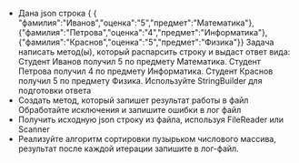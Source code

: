 * Дана json строка { { "фамилия":"Иванов","оценка":"5","предмет":"Математика"},{"фамилия":"Петрова","оценка":"4","предмет":"Информатика"},{"фамилия":"Краснов","оценка":"5","предмет":"Физика"}} Задача написать метод(ы), который распарсить строку и выдаст ответ вида: Студент Иванов получил 5 по предмету Математика. Студент Петрова получил 4 по предмету Информатика. Студент Краснов получил 5 по предмету Физика. Используйте StringBuilder для подготовки ответа
* Создать метод, который запишет результат работы в файл Обработайте исключения и запишите ошибки в лог файл
* Получить исходную json строку из файла, используя FileReader или Scanner
* Реализуйте алгоритм сортировки пузырьком числового массива, результат после каждой итерации запишите в лог-файл.
